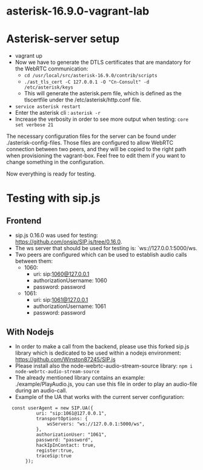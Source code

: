 # asterisk-16.9.0-vagrant-lab

# Asterisk-server setup
- vagrant up
- Now we have to generate the DTLS certificates that are mandatory for the WebRTC communication:
    *  `cd /usr/local/src/asterisk-16.9.0/contrib/scripts`
    * `./ast_tls_cert -C 127.0.0.1 -O "Cn-Consult" -d /etc/asterisk/keys`
    * This will generate the asterisk.pem file, which is defined as the tlscertfile under the /etc/asterisk/http.conf file.
- `service asterisk restart`
- Enter the asterisk cli : `asterisk -r`
- Increase the verbosity in order to see more output when testing: `core set verbose 21`

The necessary configuration files for the server can be found under ./asterisk-config-files.
Those files are configured to allow WebRTC connection between two peers, and they will be copied
to the right path when provisioning the vagrant-box. Feel free to edit them if you want to change something in the configuration.

Now everything is ready for testing.
# Testing with sip.js
## Frontend
- sip.js 0.16.0 was used for testing: https://github.com/onsip/SIP.js/tree/0.16.0.
- The ws server that should be used for testing is: `ws://127.0.0.1:5000/ws.
- Two peers are configured which can be used to establish audio calls between them:
    * 1060:
        * uri: sip:1060@127.0.0.1
        * authorizationUsername: 1060
        * password: password
    * 1061:
         * uri: sip:1061@127.0.0.1
         * authorizationUsername: 1061
         * password: password

## With Nodejs
- In order to make a call from the backend, please use this forked sip.js library which is dedicated to be used within a nodejs environment: https://github.com/Winston87245/SIP.js
- Please install also the node-webrtc-audio-stream-source library: `npm i node-webrtc-audio-stream-source`
- The already mentioned library contains an example: ./example/PlayAudio.js, you can use this file in order to play an audio-file during an audio-call.
- Example of the UA that works with the current server configuration:
```
  const userAgent = new SIP.UA({
           uri: "sip:1061@127.0.0.1",
           transportOptions: {
               wsServers: "ws://127.0.0.1:5000/ws",
           },
           authorizationUser: "1061",
           password: "password",
           hackIpInContact: true,
           register:true,
           traceSip:true
       });
  ```
    